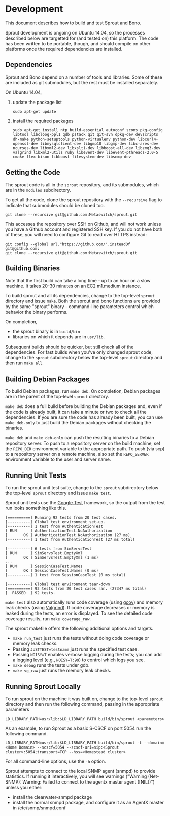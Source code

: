 # Development

This document describes how to build and test Sprout and Bono.

Sprout development is ongoing on Ubuntu 14.04, so the processes described
below are targetted for (and tested on) this platform.  The code has been
written to be portable, though, and should compile on other platforms once the
required dependencies are installed.

## Dependencies

Sprout and Bono depend on a number of tools and libraries.  Some of these are
included as git submodules, but the rest must be installed separately.

On Ubuntu 14.04,

1.  update the package list

        sudo apt-get update

2.  install the required packages

        sudo apt-get install ntp build-essential autoconf scons pkg-config libtool libcloog-ppl1 gdb pstack git git-svn dpkg-dev devscripts dh-make python-setuptools python-virtualenv python-dev libcurl4-openssl-dev libmysqlclient-dev libgmp10 libgmp-dev libc-ares-dev ncurses-dev libxml2-dev libxslt1-dev libboost-all-dev libzmq3-dev valgrind libxml2-utils ruby libevent-dev libevent-pthreads-2.0-5 cmake flex bison libboost-filesystem-dev libsnmp-dev

## Getting the Code

The sprout code is all in the `sprout` repository, and its submodules, which
are in the `modules` subdirectory.

To get all the code, clone the sprout repository with the `--recursive` flag to
indicate that submodules should be cloned too.

    git clone --recursive git@github.com:Metaswitch/sprout.git

This accesses the repository over SSH on Github, and will not work unless you have a Github account and registered SSH key. If you do not have both of these, you will need to configure Git to read over HTTPS instead:

    git config --global url."https://github.com/".insteadOf git@github.com:
    git clone --recursive git@github.com:Metaswitch/sprout.git

## Building Binaries

Note that the first build can take a long time - up to an hour on a slow
machine. It takes 20-30 minutes on an EC2 m1.medium instance.

To build sprout and all its dependencies, change to the top-level `sprout`
directory and issue `make`.  Both the sprout and bono functions are
provided by the same "sprout" binary - command-line parameters control which
behavior the binary performs.

On completion,

* the sprout binary is in `build/bin`
* libraries on which it depends are in `usr/lib`.

Subsequent builds should be quicker, but still check all of the
dependencies.  For fast builds when you've only changed sprout code, change to
the `sprout` subdirectory below the top-level `sprout` directory and then run
`make all`.

## Building Debian Packages

To build Debian packages, run `make deb`.  On completion, Debian packages
are in the parent of the top-level `sprout` directory.

`make deb` does a full build before building the Debian packages and, even if
the code is already built, it can take a minute or two to check all the
dependencies.  If you are sure the code has already been built, you can use
`make deb-only` to just build the Debian packages without checking the
binaries.

`make deb` and `make deb-only` can push the resulting binaries to a Debian
repository server.  To push to a repository server on the build machine, set
the `REPO_DIR` environment variable to the appropriate path.  To push (via
scp) to a repository server on a remote machine, also set the `REPO_SERVER`
environment variable to the user and server name.

## Running Unit Tests

To run the sprout unit test suite, change to the `sprout` subdirectory below
the top-level `sprout` directory and issue `make test`.

Sprout unit tests use the [Google Test](https://code.google.com/p/googletest/)
framework, so the output from the test run looks something like this.

    [==========] Running 92 tests from 20 test cases.
    [----------] Global test environment set-up.
    [----------] 1 test from AuthenticationTest
    [ RUN      ] AuthenticationTest.NoAuthorization
    [       OK ] AuthenticationTest.NoAuthorization (27 ms)
    [----------] 1 test from AuthenticationTest (27 ms total)

    [----------] 6 tests from SimServsTest
    [ RUN      ] SimServsTest.EmptyXml
    [       OK ] SimServsTest.EmptyXml (1 ms)
    ...
    [ RUN      ] SessionCaseTest.Names
    [       OK ] SessionCaseTest.Names (0 ms)
    [----------] 1 test from SessionCaseTest (0 ms total)

    [----------] Global test environment tear-down
    [==========] 92 tests from 20 test cases ran. (27347 ms total)
    [  PASSED  ] 92 tests.

`make test` also automatically runs code coverage (using
[gcov](http://gcc.gnu.org/onlinedocs/gcc/Gcov.html)) and memory leak checks
(using [Valgrind](http://valgrind.org/)).  If code coverage decreases or
memory is leaked during the tests, an error is displayed. To see the detailed
code coverage results, run `make coverage_raw`.

The sprout makefile offers the following additional options and targets.

*   `make run_test` just runs the tests without doing code coverage or memory
    leak checks.
*   Passing `JUSTTEST=testname` just runs the specified test case.
*   Passing `NOISY=T` enables verbose logging during the tests; you can add
    a logging level (e.g., `NOISY=T:99`) to control which logs you see.
*   `make debug` runs the tests under gdb.
*   `make vg_raw` just runs the memory leak checks.

## Running Sprout Locally

To run sprout on the machine it was built on, change to the top-level `sprout` directory and then run the following command, passing in the appropriate parameters

    LD_LIBRARY_PATH=usr/lib:$LD_LIBRARY_PATH build/bin/sprout <parameters>

As an example, to run Sprout as a basic S-CSCF on port 5054 run the following command.

    LD_LIBRARY_PATH=usr/lib:$LD_LIBRARY_PATH build/bin/sprout -t --domain=<Home Domain> --scscf=5054 --scscf-uri=sip:<Sprout cluster>:5054;transport=TCP --hss=<Homestead cluster> 

For all command-line options, use the `-h` option.

Sprout attempts to connect to the local SNMP agent (snmpd) to provide statistics. If running it interactively, you will see warnings ("Warning (Net-SNMP): Warning: Failed to connect to the agentx master agent ([NIL])") unless you either:

* install the clearwater-snmpd package
* install the normal snmpd package, and configure it as an AgentX master in /etc/snmp/snmpd.conf
